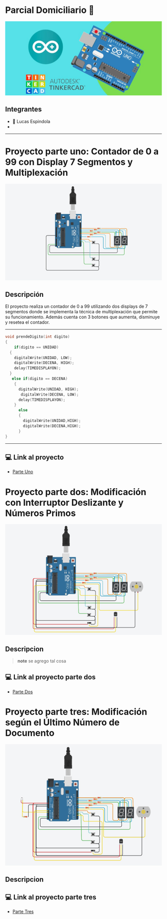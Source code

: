 # Parcial Domiciliario :page_facing_up:
![Tinkercad](ArduinoTinkercad.jpg)

## Integrantes
- :cowboy_hat_face: Lucas Espindola
- 
---

# Proyecto parte uno: Contador de 0 a 99 con Display 7 Segmentos y Multiplexación
![Tinkercad](ciucuito.jpg)

## Descripción

El proyecto realiza un contador de 0 a 99 utilizando dos displays de 7 segmentos donde se implementa la técnica de multiplexación que permite su funcionamiento. Además cuenta con 3 botones que aumenta, disminuye y resetea el contador.

---
~~~ C
void prendeDigito(int digito)
{ 
    if(digito == UNIDAD)
  {
    digitalWrite(UNIDAD, LOW);
    digitalWrite(DECENA, HIGH);
    delay(TIMEDISPLAYON);
  }
   else if(digito == DECENA)
    {
      digitalWrite(UNIDAD, HIGH);
       digitalWrite(DECENA, LOW);
      delay(TIMEDISPLAYON);
    }
      else
      {
        digitalWrite(UNIDAD,HIGH);
        digitalWrite(DECENA,HIGH);
      }
}
~~~
---

## :computer: Link al proyecto

- [Parte Uno](https://www.tinkercad.com/things/buAP0c983mY)

# Proyecto parte dos: Modificación con Interruptor Deslizante y Números Primos
![Tinkercad](circuito2.jpg)

## Descripcion
> **note**
se agrego tal cosa

## :computer: Link al proyecto parte dos

- [Parte Dos](https://www.tinkercad.com/things/3fFhyDG7J3W)

# Proyecto parte tres: Modificación según el Último Número de Documento
![Tinkercad](circuito3.jpg)

## Descripcion

## :computer: Link al proyecto parte tres
- [Parte Tres](https://www.tinkercad.com/things/gzIJMUw3nne)


